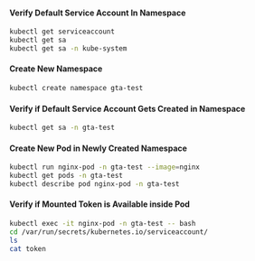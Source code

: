 #### Verify Default Service Account In Namespace
```sh
kubectl get serviceaccount
kubectl get sa
kubectl get sa -n kube-system
```
#### Create New Namespace
```sh
kubectl create namespace gta-test
```
#### Verify if Default Service Account Gets Created in Namespace
```sh
kubectl get sa -n gta-test
```
#### Create New Pod in Newly Created Namespace
```sh
kubectl run nginx-pod -n gta-test --image=nginx
kubectl get pods -n gta-test
kubectl describe pod nginx-pod -n gta-test
```
#### Verify if Mounted Token is Available inside Pod
```sh
kubectl exec -it nginx-pod -n gta-test -- bash
cd /var/run/secrets/kubernetes.io/serviceaccount/
ls
cat token
```
